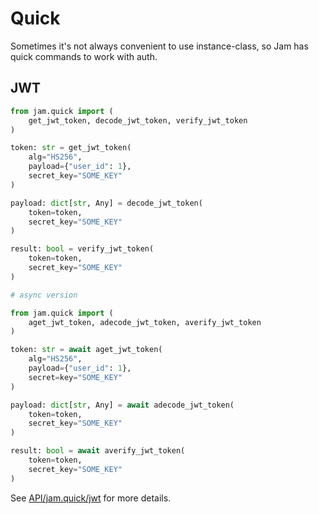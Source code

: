 # Quick

Sometimes it's not always convenient to use instance-class, so Jam has quick commands to work with auth.

## JWT
```python
from jam.quick import (
    get_jwt_token, decode_jwt_token, verify_jwt_token    
)

token: str = get_jwt_token(
    alg="HS256",
    payload={"user_id": 1},
    secret_key="SOME_KEY"
)

payload: dict[str, Any] = decode_jwt_token(
    token=token,
    secret_key="SOME_KEY"
)

result: bool = verify_jwt_token(
    token=token,
    secret_key="SOME_KEY"
)

# async version

from jam.quick import (
    aget_jwt_token, adecode_jwt_token, averify_jwt_token
)

token: str = await aget_jwt_token(
    alg="HS256",
    payload={"user_id": 1},
    secret=key="SOME_KEY"
)

payload: dict[str, Any] = await adecode_jwt_token(
    token=token,
    secret_key="SOME_KEY"
)

result: bool = await averify_jwt_token(
    token=token,
    secret_key="SOME_KEY"
)
```
See [API/jam.quick/jwt](api/quick/jwt.md) for more details.